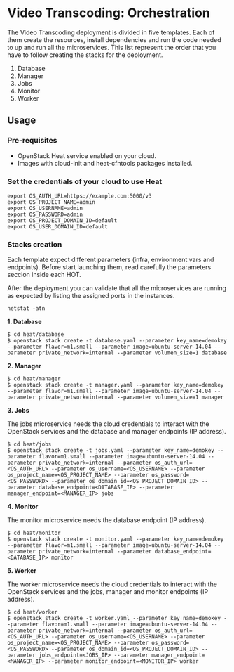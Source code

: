 # Video Transcoding: Orchestration
The Video Transcoding deployment is divided in five templates. Each of them create the resources, install dependencies and run the code needed to up and run all the microservices.
This list represent the order that you have to follow creating the stacks for the deployment.

1. Database
1. Manager
1. Jobs
1. Monitor
1. Worker

## Usage

### Pre-requisites
* OpenStack Heat service enabled on your cloud.
* Images with cloud-init and heat-cfntools packages installed.

### Set the credentials of your cloud to use Heat
```
export OS_AUTH_URL=https://example.com:5000/v3
export OS_PROJECT_NAME=admin
export OS_USERNAME=admin
export OS_PASSWORD=admin
export OS_PROJECT_DOMAIN_ID=default
export OS_USER_DOMAIN_ID=default
```
### Stacks creation
Each template expect different parameters (infra, environment vars and endpoints). Before start launching them, read carefully the parameters seccion inside each HOT.

After the deployment you can validate that all the microservices are running as expected by listing the assigned ports in the instances.
```
netstat -atn
```

  **1. Database**
  ```
  $ cd heat/database
  $ openstack stack create -t database.yaml --parameter key_name=demokey --parameter flavor=m1.small --parameter image=ubuntu-server-14.04 --parameter private_network=internal --parameter volumen_size=1 database
  ```

  **2. Manager**
  ```
  $ cd heat/manager
  $ openstack stack create -t manager.yaml --parameter key_name=demokey --parameter flavor=m1.small --parameter image=ubuntu-server-14.04 --parameter private_network=internal --parameter volumen_size=1 manager
  ```

  **3. Jobs**

  The jobs microservice needs the cloud credentials to interact with the OpenStack services and the database and manager endpoints (IP address).
  ```
  $ cd heat/jobs
  $ openstack stack create -t jobs.yaml --parameter key_name=demokey --parameter flavor=m1.small --parameter image=ubuntu-server-14.04 --parameter private_network=internal --parameter os_auth_url=<OS_AUTH_URL> --parameter os_username=<OS_USERNAME> --parameter os_project_name=<OS_PROJECT_NAME> --parameter os_password=<OS_PASSWORD> --parameter os_domain_id=<OS_PROJECT_DOMAIN_ID> --parameter database_endpoint=<DATABASE_IP> --parameter manager_endpoint=<MANAGER_IP> jobs
  ```

  **4. Monitor**

  The monitor microservice needs the database endpoint (IP address).
  ```
  $ cd heat/monitor
  $ openstack stack create -t monitor.yaml --parameter key_name=demokey --parameter flavor=m1.small --parameter image=ubuntu-server-14.04 --parameter private_network=internal --parameter database_endpoint=<DATABASE_IP> monitor
  ```

  **5. Worker**

  The worker microservice needs the cloud credentials to interact with the OpenStack services and the jobs, manager and monitor endpoints (IP address).
  ```
  $ cd heat/worker
  $ openstack stack create -t worker.yaml --parameter key_name=demokey --parameter flavor=m1.small --parameter image=ubuntu-server-14.04 --parameter private_network=internal --parameter os_auth_url=<OS_AUTH_URL> --parameter os_username=<OS_USERNAME> --parameter os_project_name=<OS_PROJECT_NAME> --parameter os_password=<OS_PASSWORD> --parameter os_domain_id=<OS_PROJECT_DOMAIN_ID> --parameter jobs_endpoint=<JOBS_IP> --parameter manager_endpoint=<MANAGER_IP> --parameter monitor_endpoint=<MONITOR_IP> worker
  ```